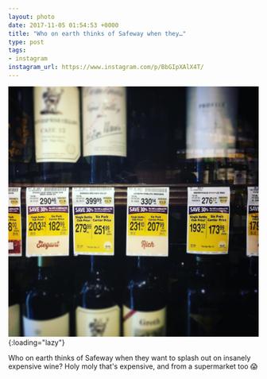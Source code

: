 ```yaml
---
layout: photo
date: 2017-11-05 01:54:53 +0000
title: "Who on earth thinks of Safeway when they…"
type: post
tags:
- instagram
instagram_url: https://www.instagram.com/p/BbGIpXAlX4T/
---
```


![Instagram - BbGIpXAlX4T](/img/BbGIpXAlX4T.jpg){:loading="lazy"}

Who on earth thinks of Safeway when they want to splash out on insanely expensive wine? Holy moly that's expensive, and from a supermarket too 😱
